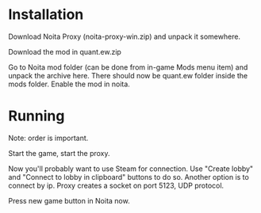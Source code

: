 # Installation
Download Noita Proxy (noita-proxy-win.zip) and unpack it somewhere.

Download the mod in quant.ew.zip

Go to Noita mod folder (can be done from in-game Mods menu item) and unpack the archive here. There should now be quant.ew folder inside the mods folder. Enable the mod in noita.

# Running

Note: order is important.

Start the game, start the proxy.

Now you'll probably want to use Steam for connection. Use "Create lobby" and "Connect to lobby in clipboard" buttons to do so.
Another option is to connect by ip. Proxy creates a socket on port 5123, UDP protocol.

Press new game button in Noita now.
